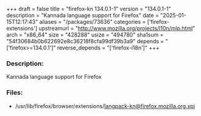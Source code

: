 +++
draft = false
title = "firefox-kn 134.0.1-1"
version = "134.0.1-1"
description = "Kannada language support for Firefox"
date = "2025-01-15T12:17:43"
aliases = "/packages/73636"
categories = ['firefox-extensions']
upstreamurl = "http://www.mozilla.org/projects/l10n/mlp.html"
arch = "x86_64"
size = "428288"
usize = "494780"
sha1sum = "54f30684b0b622692e8c36218f8cfa99df39b3a9"
depends = "['firefox>=134.0.1']"
reverse_depends = "['firefox-i18n']"
+++
### Description: 
Kannada language support for Firefox

### Files: 
* /usr/lib/firefox/browser/extensions/langpack-kn@firefox.mozilla.org.xpi
